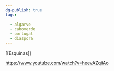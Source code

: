 ```yaml
---
dg-publish: true
tags:
  
  - algarve
  - caboverde
  - portugal
  - diaspora
---
```

[[Esquinas]]

https://www.youtube.com/watch?v=heevAZqiiAo